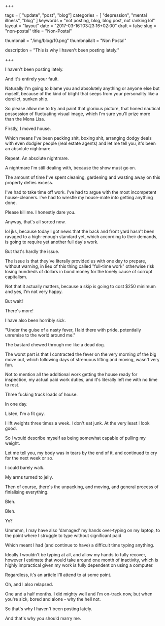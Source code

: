 +++

tags = [ "update", "post", "blog"]
categories = [ "depression", "mental illness", "blog" ]
keywords = "not posting, blog, blog post, not ranking lol" 
layout = "layout"
date = "2017-03-16T03:23:16+02:00"
draft = false
slug = "non-postal"
title = "Non-Postal"

thumbnail = "/img/blog/10.png"
thumbnailalt = "Non Postal"

description = "This is why I haven't been posting lately."


+++

<!--
Non-Postal

-->

I haven't been posting lately.

And it's entirely your fault. 

Naturally I'm going to blame you and absolutely anything or anyone else but myself, because of the kind of blight that seeps from your personality like a derelict, sunken ship. 

So please allow me to try and paint that glorious picture, that honed nautical possession of fluctuating visual image, which I'm sure you'll prize more than the Mona Lisa.   

Firstly, I moved house.

Which means I've been packing shit, boxing shit, arranging dodgy deals with even dodgier people (real estate agents) and let me tell you, it's been an absolute nightmare.

Repeat. An absolute nightmare.

A nightmare I'm still dealing with, because the show must go on. 

The amount of time I've spent cleaning, gardening and wasting away on this property defies excess. 

I've had to take time off work. I've had to argue with the most incompetent house-cleaners. I've had to wrestle my house-mate into getting anything done. 

Please kill me. I honestly dare you.

Anyway, that's all sorted now.

lol jks, because today I got news that the back and front yard hasn't been ravaged to a high-enough standard yet, which according to their demands, is going to require yet another full day's work. 

But that's hardly the issue. 

The issue is that they've literally provided us with one day to prepare, without warning, in lieu of this thing called "full-time work" otherwise risk losing hundreds of dollars in bond money for the lonely cause of corrupt capitalism.

Not that it actually matters, because a skip is going to cost $250 minimum and yes, I'm not very happy. 

But wait!

There's more!

I have also been horribly sick.

"Under the guise of a nasty fever, I laid there with pride, potentially unremise to the world around me."

The bastard chewed through me like a dead dog.

The worst part is that I contracted the fever on the very morning of the big move out, which following days of strenuous lifting and moving, wasn't very fun. 

Not to mention all the additional work getting the house ready for inspection, my actual paid work duties, and it's literally left me with no time to rest. 

Three fucking truck loads of house. 

In one day. 

Listen, I'm a fit guy. 

I lift weights three times a week. I don't eat junk. At the very least I look good.

So I would describe myself as being somewhat capable of pulling my weight. 

Let me tell you, my body was in tears by the end of it, and continued to cry for the next week or so.

I could barely walk.

My arms turned to jelly. 

Then of course, there's the unpacking, and moving, and general process of finialising everything.

Bleh.  

Bleh.

Yo?

Ummmm, I may have also 'damaged' my hands over-typing on my laptop, to the point where I struggle to type without significant paid. 

Which meant I had (and continue to have) a difficult time typing anything.

Ideally I wouldn't be typing at all, and allow my hands to fully recover, however I estimate that would take around one month of inactivity, which is highly impractical given my work is fully dependent on using a computer.

Regardless, it's an article I'll attend to at some point.

Oh, and I also relapsed. 

One and a half months. I did mighty well and I'm on-track now, but when you're sick, bored and alone - why the hell not. 

So that's why I haven't been posting lately. 

And that's why you should marry me. 



